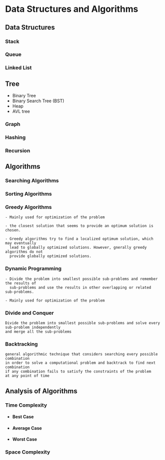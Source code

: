 # Data Structures and Algorithms
## Data Structures
### Stack
### Queue
### Linked List
## Tree
- Binary Tree
- Binary Search Tree (BST)
- Heap
- AVL tree
### Graph
### Hashing
### Recursion

## Algorithms
### Searching Algorithms
### Sorting Algorithms
### Greedy Algorithms
~~~
- Mainly used for optimization of the problem

- the closest solution that seems to provide an optimum solution is chosen.

- Greedy algorithms try to find a localized optimum solution, which may eventually 
  lead to globally optimized solutions. However, gnerally greedy algorithms do not 
  provide globally optimized solutions.
~~~
### Dynamic Programming
~~~
- Divide the problem into smallest possible sub-problems and remember the results of 
  sub-problems and use the results in other overlapping or related sub-problems.
   
- Mainly used for optimization of the problem
~~~
### Divide and Conquer
~~~
Divide the problem into smallest possible sub-problems and solve every sub-problem independently
and merge all the sub-problems
~~~
### Backtracking
~~~
general algorithmic technique that considers searching every possible combination 
in order to solve a computational problem and backtrack to find next combination
if any combination fails to satisfy the constraints of the problem 
at any point of time
~~~
## Analysis of Algorithms
### Time Complexity
- #### Best Case
-  #### Average Case
- #### Worst Case
### Space Complexity
